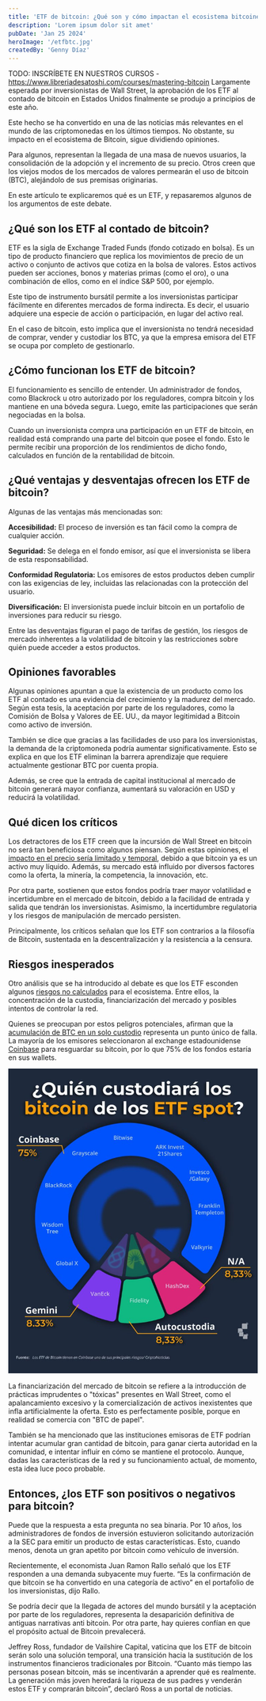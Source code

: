 ```yaml
---
title: 'ETF de bitcoin: ¿Qué son y cómo impactan el ecosistema bitcoiner?'
description: 'Lorem ipsum dolor sit amet'
pubDate: 'Jan 25 2024'
heroImage: '/etfbtc.jpg'
createdBy: 'Genny Díaz'
---
```

TODO: INSCRÍBETE EN NUESTROS CURSOS - https://www.libreriadesatoshi.com/courses/mastering-bitcoin 
Largamente esperada por inversionistas de Wall Street, la aprobación de los ETF al contado de bitcoin en Estados Unidos finalmente se produjo a principios de este año. 

Este hecho se ha convertido en una de las noticias más relevantes en el mundo de las criptomonedas en los últimos tiempos. No obstante, su impacto en el ecosistema de Bitcoin, sigue dividiendo opiniones. 

Para algunos, representan la llegada de una masa de nuevos usuarios, la consolidación de la adopción y el incremento de su precio. Otros creen que los viejos modos de los mercados de valores permearán el uso de bitcoin (BTC), alejándolo de sus premisas originarias.

En este artículo te explicaremos qué es un ETF, y repasaremos algunos de los argumentos de este debate.

## ¿Qué son los ETF al contado de bitcoin?
ETF es la sigla de Exchange Traded Funds (fondo cotizado en bolsa). Es un tipo de producto financiero que replica los movimientos de precio de un activo o conjunto de activos que cotiza en la bolsa de valores. Estos activos pueden ser acciones, bonos y materias primas (como el oro), o una combinación de ellos, como en el índice S&P 500, por ejemplo.

Este tipo de instrumento bursátil permite a los inversionistas participar fácilmente en diferentes mercados de forma indirecta. Es decir, el usuario adquiere una especie de acción o participación, en lugar del activo real. 

En el caso de bitcoin, esto implica que el inversionista no tendrá necesidad de comprar, vender y custodiar los BTC, ya que la empresa emisora del ETF se ocupa por completo de gestionarlo.

## ¿Cómo funcionan los ETF de bitcoin?
El funcionamiento es sencillo de entender. Un administrador de fondos, como Blackrock u otro autorizado por los reguladores, compra bitcoin y los mantiene en una bóveda segura. Luego, emite las participaciones que serán negociadas en la bolsa.

Cuando un inversionista compra una participación en un ETF de bitcoin, en realidad está comprando una parte del bitcoin que posee el fondo. Esto le permite recibir una proporción de los rendimientos de dicho fondo, calculados en función de la rentabilidad de bitcoin.

## ¿Qué ventajas y desventajas ofrecen los ETF de bitcoin?
Algunas de las ventajas más mencionadas son:

**Accesibilidad:** El proceso de inversión es tan fácil como la compra de cualquier acción.

**Seguridad:** Se delega en el fondo emisor, así que el inversionista se libera de esta responsabilidad.

**Conformidad Regulatoria:** Los emisores de estos productos deben cumplir con las exigencias de ley, incluidas las relacionadas con la protección del usuario.

**Diversificación:** El inversionista puede incluir bitcoin en un portafolio de inversiones para reducir su riesgo.

Entre las desventajas figuran el pago de tarifas de gestión, los riesgos de mercado inherentes a la volatilidad de bitcoin y las restricciones sobre quién puede acceder a estos productos.

## Opiniones favorables
Algunas opiniones apuntan a que la existencia de un producto como los ETF al contado es una evidencia del crecimiento y la madurez del mercado. Según esta tesis, la aceptación por parte de los reguladores, como la Comisión de Bolsa y Valores de EE. UU., da mayor legitimidad a Bitcoin como activo de inversión. 

También se dice que gracias a las facilidades de uso para los inversionistas, la demanda de la criptomoneda podría aumentar significativamente. Esto se explica en que los ETF eliminan la barrera aprendizaje que requiere actualmente gestionar BTC por cuenta propia. 

Además, se cree que la entrada de capital institucional al mercado de bitcoin generará mayor confianza, aumentará su valoración en USD y reducirá la volatilidad. 

## Qué dicen los críticos
Los detractores de los ETF creen que la incursión de Wall Street en bitcoin no será tan beneficiosa como algunos piensan. Según estas opiniones, el [impacto en el precio sería limitado y temporal](https://es.cointelegraph.com/news/bitcoin-and-spot-etfs-what-scenarios-are-now-possible), debido a que bitcoin ya es un activo muy líquido. Además, su mercado está influido por diversos factores como la oferta, la minería, la competencia, la innovación, etc. 

Por otra parte, sostienen que estos fondos podría traer mayor volatilidad e incertidumbre en el mercado de bitcoin, debido a la facilidad de entrada y salida que tendrán los inversionistas. Asimismo, la incertidumbre regulatoria y los riesgos de manipulación de mercado persisten.  

Principalmente, los críticos señalan que los ETF son contrarios a la filosofía de Bitcoin, sustentada en la descentralización y la resistencia a la censura.

## Riesgos inesperados
Otro análisis que se ha introducido al debate es que los ETF esconden algunos [riesgos no calculados](https://www.theblock.co/post/272675/three-unexpected-risks-from-wall-streets-foray-into-bitcoin) para el ecosistema. Entre ellos, la concentración de la custodia, financiarización del mercado y posibles intentos de controlar la red.

Quienes se preocupan por estos peligros potenciales, afirman que la [acumulación de BTC en un solo custodio](https://www.criptonoticias.com/finanzas/etf-bitcoin-coinbase-custodia-riesgos-exchange/) representa un punto único de falla. La mayoría de los emisores seleccionaron al exchange estadounidense [Coinbase](https://www.coindesk.com/consensus-magazine/2024/01/11/the-biggest-bitcoin-etf-threat-no-one-is-talking-about/) para resguardar su bitcoin, por lo que 75% de los fondos estaría en sus wallets. 

![¿Quien custodiará?](etfbtcgraph.png)

La financiarización del mercado de bitcoin se refiere a la introducción de prácticas imprudentes o "tóxicas" presentes en Wall Street, como el apalancamiento excesivo y la comercialización de activos inexistentes que infla artificialmente la oferta. Esto es perfectamente posible, porque en realidad se comercia con "BTC de papel".

También se ha mencionado que las instituciones emisoras de ETF podrían intentar acumular gran cantidad de bitcoin, para ganar cierta autoridad en la comunidad, e intentar influir en cómo se mantiene el protocolo. Aunque, dadas las características de la red y su funcionamiento actual, de momento, esta idea luce poco probable. 

## Entonces, ¿los ETF son positivos o negativos para bitcoin?
Puede que la respuesta a esta pregunta no sea binaria. Por 10 años, los administradores de fondos de inversión estuvieron solicitando autorización a la SEC para emitir un producto de estas características. Esto, cuando menos, denota un gran apetito por bitcoin como vehículo de inversión. 

Recientemente, el economista Juan Ramon Rallo señaló que los ETF responden a una demanda subyacente muy fuerte. “Es la confirmación de que bitcoin se ha convertido en una categoría de activo” en el portafolio de los inversionistas, dijo Rallo. 

Se podría decir que la llegada de actores del mundo bursátil y la aceptación por parte de los reguladores, representa la desaparición definitiva de antiguas narrativas anti bitcoin. Por otra parte, hay quieres confían en que el propósito actual de Bitcoin prevalecerá. 

Jeffrey Ross, fundador de Vailshire Capital, vaticina que los ETF de bitcoin serán solo una solución temporal, una transición hacia la sustitución de los instrumentos financieros tradicionales por Bitcoin. “Cuanto más tiempo las personas posean bitcoin, más se incentivarán a aprender qué es realmente. La generación más joven heredará la riqueza de sus padres y venderán estos ETF y comprarán bitcoin”, declaró Ross a un portal de noticias.